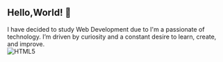 ## Hello,World! 👋

I have decided to study Web Development due to I'm a passionate of technology. I’m driven by curiosity and a constant desire to learn, create, and improve.  
![HTML5](https://img.shields.io/badge/html5-%23E34F26.svg?style=for-the-badge&logo=html5&logoColor=white)
